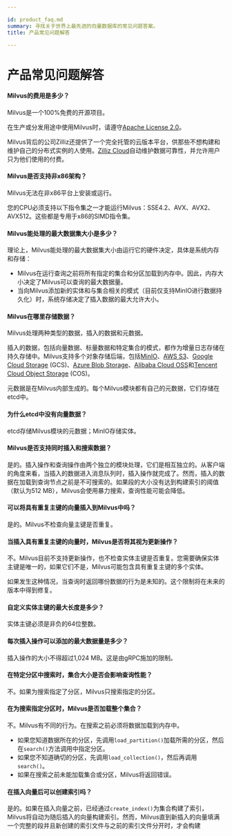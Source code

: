 ```yaml
---

id: product_faq.md
summary: 寻找关于世界上最先进的向量数据库的常见问题答案。
title: 产品常见问题解答

---
```


# 产品常见问题解答

<!-- 目录 -->



<!-- 目录结束 -->

#### Milvus的费用是多少？

Milvus是一个100%免费的开源项目。

在生产或分发用途中使用Milvus时，请遵守[Apache License 2.0](http://www.apache.org/licenses/LICENSE-2.0)。

Milvus背后的公司Zilliz还提供了一个完全托管的云版本平台，供那些不想构建和维护自己的分布式实例的人使用。[Zilliz Cloud](https://zilliz.com/cloud)自动维护数据可靠性，并允许用户只为他们使用的付费。

#### Milvus是否支持非x86架构？

Milvus无法在非x86平台上安装或运行。

您的CPU必须支持以下指令集之一才能运行Milvus：SSE4.2、AVX、AVX2、AVX512。这些都是专用于x86的SIMD指令集。

#### Milvus能处理的最大数据集大小是多少？

理论上，Milvus能处理的最大数据集大小由运行它的硬件决定，具体是系统内存和存储：

- Milvus在运行查询之前将所有指定的集合和分区加载到内存中。因此，内存大小决定了Milvus可以查询的最大数据量。
- 当向Milvus添加新的实体和与集合相关的模式（目前仅支持MinIO进行数据持久化）时，系统存储决定了插入数据的最大允许大小。

#### Milvus在哪里存储数据？

Milvus处理两种类型的数据，插入的数据和元数据。

插入的数据，包括向量数据、标量数据和特定集合的模式，都作为增量日志存储在持久存储中。Milvus支持多个对象存储后端，包括[MinIO](https://min.io/)、[AWS S3](https://aws.amazon.com/s3/?nc1=h_ls)、[Google Cloud Storage](https://cloud.google.com/storage?hl=en#object-storage-for-companies-of-all-sizes) (GCS)、[Azure Blob Storage](https://azure.microsoft.com/en-us/products/storage/blobs)、[Alibaba Cloud OSS](https://www.alibabacloud.com/product/object-storage-service)和[Tencent Cloud Object Storage](https://www.tencentcloud.com/products/cos) (COS)。

元数据是在Milvus内部生成的。每个Milvus模块都有自己的元数据，它们存储在etcd中。

#### 为什么etcd中没有向量数据？

etcd存储Milvus模块的元数据；MinIO存储实体。

#### Milvus是否支持同时插入和搜索数据？

是的。插入操作和查询操作由两个独立的模块处理，它们是相互独立的。从客户端的角度来看，当插入的数据进入消息队列时，插入操作就完成了。然而，插入的数据在加载到查询节点之前是不可搜索的。如果段的大小没有达到构建索引的阈值（默认为512 MB），Milvus会使用暴力搜索，查询性能可能会降低。

#### 可以将具有重复主键的向量插入到Milvus中吗？

是的。Milvus不检查向量主键是否重复。

#### 当插入具有重复主键的向量时，Milvus是否将其视为更新操作？

不。Milvus目前不支持更新操作，也不检查实体主键是否重复。您需要确保实体主键是唯一的，如果它们不是，Milvus可能包含具有重复主键的多个实体。

如果发生这种情况，当查询时返回哪份数据的行为是未知的。这个限制将在未来的版本中得到修复。

#### 自定义实体主键的最大长度是多少？

实体主键必须是非负的64位整数。

#### 每次插入操作可以添加的最大数据量是多少？

插入操作的大小不得超过1,024 MB。这是由gRPC施加的限制。

#### 在特定分区中搜索时，集合大小是否会影响查询性能？

不。如果为搜索指定了分区，Milvus只搜索指定的分区。

#### 在为搜索指定分区时，Milvus是否加载整个集合？

不。Milvus有不同的行为。在搜索之前必须将数据加载到内存中。

- 如果您知道数据所在的分区，先调用`load_partition()`加载所需的分区，然后在`search()`方法调用中指定分区。
- 如果您不知道确切的分区，先调用`load_collection()`，然后再调用`search()`。
- 如果在搜索之前未能加载集合或分区，Milvus将返回错误。

#### 在插入向量后可以创建索引吗？

是的。如果在插入向量之前，已经通过`create_index()`为集合构建了索引，Milvus将自动为随后插入的向量构建索引。然而，Milvus直到新插入的向量填满一个完整的段并且新创建的索引文件与之前的索引文件分开时，才会构建
